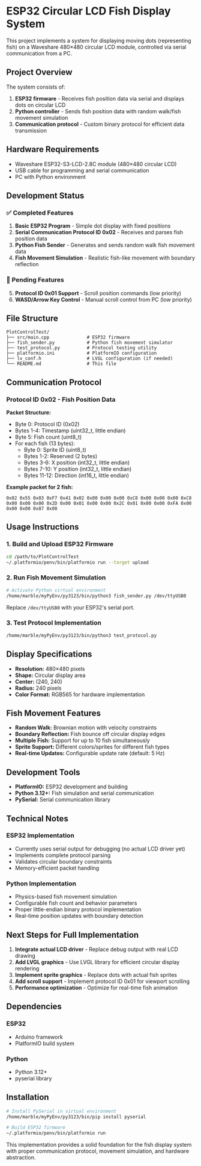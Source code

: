 # ESP32 Circular LCD Fish Display System

This project implements a system for displaying moving dots (representing fish) on a Waveshare 480×480 circular LCD module, controlled via serial communication from a PC.

## Project Overview

The system consists of:
1. **ESP32 firmware** - Receives fish position data via serial and displays dots on circular LCD
2. **Python controller** - Sends fish position data with random walk/fish movement simulation
3. **Communication protocol** - Custom binary protocol for efficient data transmission

## Hardware Requirements

- Waveshare ESP32-S3-LCD-2.8C module (480×480 circular LCD)
- USB cable for programming and serial communication
- PC with Python environment

## Development Status

### ✅ Completed Features

1. **Basic ESP32 Program** - Simple dot display with fixed positions
2. **Serial Communication Protocol ID 0x02** - Receives and parses fish position data
3. **Python Fish Sender** - Generates and sends random walk fish movement data
4. **Fish Movement Simulation** - Realistic fish-like movement with boundary reflection

### 🔄 Pending Features

5. **Protocol ID 0x01 Support** - Scroll position commands (low priority)
6. **WASD/Arrow Key Control** - Manual scroll control from PC (low priority)

## File Structure

```
PlotControlTest/
├── src/main.cpp              # ESP32 firmware
├── fish_sender.py            # Python fish movement simulator
├── test_protocol.py          # Protocol testing utility
├── platformio.ini            # PlatformIO configuration
├── lv_conf.h                 # LVGL configuration (if needed)
└── README.md                 # This file
```

## Communication Protocol

### Protocol ID 0x02 - Fish Position Data

**Packet Structure:**
- Byte 0: Protocol ID (0x02)
- Bytes 1-4: Timestamp (uint32_t, little endian)
- Byte 5: Fish count (uint8_t)
- For each fish (13 bytes):
  - Byte 0: Sprite ID (uint8_t)
  - Bytes 1-2: Reserved (2 bytes)
  - Bytes 3-6: X position (int32_t, little endian)
  - Bytes 7-10: Y position (int32_t, little endian)
  - Bytes 11-12: Direction (int16_t, little endian)

**Example packet for 2 fish:**
```
0x02 0x55 0x03 0xF7 0x41 0x02 0x00 0x00 0x00 0xC8 0x00 0x00 0x00 0xC8 0x00 0x00 0x00 0x2D 0x00 0x01 0x00 0x00 0x2C 0x01 0x00 0x00 0xFA 0x00 0x00 0x00 0x87 0x00
```

## Usage Instructions

### 1. Build and Upload ESP32 Firmware

```bash
cd /path/to/PlotControlTest
~/.platformio/penv/bin/platformio run --target upload
```

### 2. Run Fish Movement Simulation

```bash
# Activate Python virtual environment
/home/marble/myPyEnv/py3123/bin/python3 fish_sender.py /dev/ttyUSB0
```

Replace `/dev/ttyUSB0` with your ESP32's serial port.

### 3. Test Protocol Implementation

```bash
/home/marble/myPyEnv/py3123/bin/python3 test_protocol.py
```

## Display Specifications

- **Resolution:** 480×480 pixels
- **Shape:** Circular display area
- **Center:** (240, 240)
- **Radius:** 240 pixels
- **Color Format:** RGB565 for hardware implementation

## Fish Movement Features

- **Random Walk:** Brownian motion with velocity constraints
- **Boundary Reflection:** Fish bounce off circular display edges
- **Multiple Fish:** Support for up to 10 fish simultaneously
- **Sprite Support:** Different colors/sprites for different fish types
- **Real-time Updates:** Configurable update rate (default: 5 Hz)

## Development Tools

- **PlatformIO:** ESP32 development and building
- **Python 3.12+:** Fish simulation and serial communication
- **PySerial:** Serial communication library

## Technical Notes

### ESP32 Implementation
- Currently uses serial output for debugging (no actual LCD driver yet)
- Implements complete protocol parsing
- Validates circular boundary constraints
- Memory-efficient packet handling

### Python Implementation
- Physics-based fish movement simulation
- Configurable fish count and behavior parameters
- Proper little-endian binary protocol implementation
- Real-time position updates with boundary detection

## Next Steps for Full Implementation

1. **Integrate actual LCD driver** - Replace debug output with real LCD drawing
2. **Add LVGL graphics** - Use LVGL library for efficient circular display rendering
3. **Implement sprite graphics** - Replace dots with actual fish sprites
4. **Add scroll support** - Implement protocol ID 0x01 for viewport scrolling
5. **Performance optimization** - Optimize for real-time fish animation

## Dependencies

### ESP32
- Arduino framework
- PlatformIO build system

### Python
- Python 3.12+
- pyserial library

## Installation

```bash
# Install PySerial in virtual environment
/home/marble/myPyEnv/py3123/bin/pip install pyserial

# Build ESP32 firmware
~/.platformio/penv/bin/platformio run
```

This implementation provides a solid foundation for the fish display system with proper communication protocol, movement simulation, and hardware abstraction.